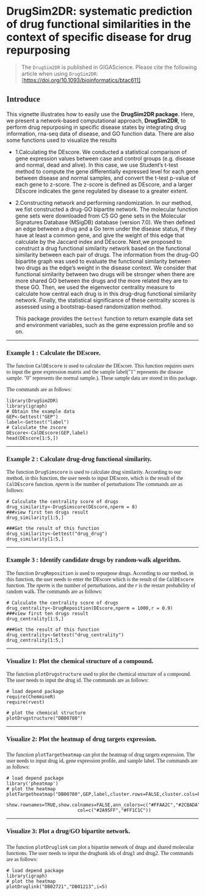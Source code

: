 # DrugSim2DR: systematic prediction of drug functional similarities in the context of specific disease for drug repurposing

> The `DrugSim2DR` is published in GIGAScience. Please cite the following article when using `DrugSim2DR`: [https://doi.org/10.1093/bioinformatics/btac611].

## <font face="微软雅黑"> Introduce </font>

This vignette illustrates how to easily use the **DrugSim2DR package**. Here, we present a network-based computational approach, **DrugSim2DR**, to perform drug repurposing in specific disease states by integrating drug information, rna-seq data of disease, and GO function data. There are also some functions used to visualize the results

- 1.Calculating the DEscore. We conducted a statistical comparison of gene expression values between case and control groups (e.g. disease and normal, dead and alive). In this case, we use Student’s t-test method to compute the gene differentially expressed level for each gene between disease and normal samples, and convert the t-test p-value of each gene to z-score. The z-score is defined as DEscore, and a larger DEscore indicates the gene regulated by disease to a greater extent.

- 2.Constructing network and performing randomization. In our method, we fist constructed a drug-GO bipartite network. The molecular function gene sets were downloaded from C5 GO gene sets in the Molecular Signatures Database (MSigDB) database (version 7.0). We then defined an edge between a drug and a Go term under the disease status, if they have at least a common gene, and give the weight of this edge that calculate by the Jaccard index and DEscore. Next,we proposed to construct a drug functional similarity network based on the functional similarity between each pair of drugs. The information from the drug-GO bipartite graph was used to evaluate the functional similarity between two drugs as the edge’s weight in the disease context. We consider that functional similarity between two drugs will be stronger when there are more shared GO between the drugs and the more related they are to these GO. Then, we used the eigenvector centrality measure to calculate how central each drug is in this drug-drug functional similarity network. Finally, the statistical significance of these centrality scores is assessed using a bootstrap-based randomization method.

   This package provides the `Gettest` function to return example data set and environment variables, such as the gene expression profile and so on.</font>


*****
### <font face="微软雅黑">Example 1 : Calculate the DEscore. </font>

<font face="微软雅黑">  The function `CalDEscore` is used to calculate the DEscore. This function requires users to input the gene expression matrix and the sample label("1" represents the disease sample. "0" represents the normal sample.). These sample data are stored in this package.
  
The commands are as follows: </font>
```{r eval=TRUE}
library(DrugSim2DR)
library(igraph)
# Obtain the example data
GEP<-Gettest("GEP")
label<-Gettest("label")
# Calculate the zscore
DEscore<-CalDEscore(GEP,label)
head(DEscore[1:5,])
```

*****

### <font face="微软雅黑"> Example 2 : Calculate drug-drug functional similarity. </font>

<font face="微软雅黑"> The function `DrugSimscore` is used to calculate drug similarity. According to our method, in this function, the user needs to input DEscore, which is the result of the `CalDEscore` function. *nperm* is the number of perturbations
  The commands are as follows: </font>


```{r, eval=FALSE}
# Calculate the centrality score of drugs
drug_similarity<-DrugSimscore(DEscore,nperm = 0)
###view first ten drugs result
drug_similarity[1:5,]

```
```{r echo=FALSE}
###Get the result of this function
drug_similarity<-Gettest("drug_drug")
drug_similarity[1:5,]
``` 

*****

### <font face="微软雅黑"> Example 3 : Identify candidate drugs by random-walk algorithm. </font>

<font face="微软雅黑"> The function `DrugReposition` is used to repurpose drugs. According to our method, in this function, the user needs to enter the DEscore which is the result of the `CalDEscore` function. The *nperm* is the number of perturbations, and the *r* is the restart probability of random walk.
  The commands are as follows: </font>


```{r, eval=FALSE}
# Calculate the centrality score of drugs
drug_centrality<-DrugReposition(DEscore,nperm = 1000,r = 0.9)
###view first ten drugs result
drug_centrality[1:5,]

```
```{r echo=FALSE}
###Get the result of this function
drug_centrality<-Gettest("drug_centrality")
drug_centrality[1:5,]
``` 

*****


### <font face="微软雅黑"> Visualize 1: Plot the chemical structure of a compound. </font>

<font face="微软雅黑">  The function `plotDrugstructure` used to plot the chemical structure of a compound. The user needs to input the drug id.
  The commands are as follows: </font>

```{r,message=FALSE,results="hide"}
# load depend package
require(ChemmineR)
require(rvest)

# plot the chemical structure 
plotDrugstructure("DB00780")

```

*****
### <font face="微软雅黑"> Visualize 2: Plot the heatmap of drug targets expression.</font>

#####
<font face="微软雅黑">  The function `plotTargetheatmap` can plot the heatmap of drug targets expression. The user needs to input drug id, gene expression profile, and sample label.
  The commands are as follows:  </font>

```{r,message=FALSE}
# load depend package
library('pheatmap')
# plot the heatmap 
plotTargetheatmap("DB00780",GEP,label,cluster.rows=FALSE,cluster.cols=FALSE,bk=c(-2.4,2.3),
                          show.rownames=TRUE,show.colnames=FALSE,ann_colors=c("#FFAA2C","#2CBADA"),
                          col=c("#2A95FF","#FF1C1C"))

```


*****
### <font face="微软雅黑"> Visualize 3: Plot a drug/GO bipartite network.</font>

#####
<font face="微软雅黑">  The function `plotDruglink` can plot a bipartite network of drugs and shared molecular functions. The user needs to input the drugbank ids of drug1 and drug2.
  The commands are as follows:  </font>

```{r,message=FALSE,fig.height=5,fig.width=10}
# load depend package
library(igraph)
# plot the heatmap 
plotDruglink("DB02721","DB01213",i=5)

```





